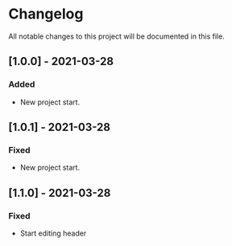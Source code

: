 # Changelog
All notable changes to this project will be documented in this file.

## [1.0.0] - 2021-03-28
### Added
- New project start.


## [1.0.1] - 2021-03-28
### Fixed
- New project start.

## [1.1.0] - 2021-03-28
### Fixed
- Start editing header

